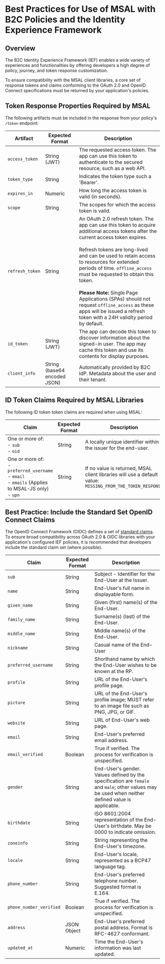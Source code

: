 # Best Practices for Use of MSAL with B2C Policies and the Identity Experience Framework

## Overview
The B2C Identity Experience Framework (IEF) enables a wide variety of experiences and functionalities by offering developers a high degree of policy, journey, and token response customization.

To ensure compatibility with the MSAL client libraries, a core set of response tokens and claims conforming to the OAuth 2.0 and OpenID Connect specifications must be returned by your application's policies.

## Token Response Properties Required by MSAL
The following artifacts must be included in the response from your policy's `/token` endpoint:

| Artifact          | Expected Format              | Description                                                                                                                                                                                                                                                                                                                                                                                                                                                                        |
|-------------------|------------------------------|------------------------------------------------------------------------------------------------------------------------------------------------------------------------------------------------------------------------------------------------------------------------------------------------------------------------------------------------------------------------------------------------------------------------------------------------------------------------------------|
| `access_token`    | String (JWT)                 | The requested access token. The app can use this token to authenticate to the secured resource, such as a web API.                                                                                                                                                                                                                                                                                                                                                                 |
| `token_type`      | String                       | Indicates the token type such a 'Bearer'.                                                                                                                                                                                                                                                                                                                                                                                                                                          |
| `expires_in`      | Numeric                      | How long the access token is valid (in seconds).                                                                                                                                                                                                                                                                                                                                                                                                                                   |
| `scope`           | String                       | The scopes for which the access token is valid.                                                                                                                                                                                                                                                                                                                                                                                                                                    |
| `refresh_token`   | String                       | An OAuth 2.0 refresh token. The app can use this token to acquire additional access tokens after the current access token expires.<br><br>Refresh tokens are long-lived and can be used to retain access to resources for extended periods of time. `offline_access` must be requested to obtain this token.<br><br>**Please Note:** Single Page Applications (SPAs) should not request `offline_access` as these apps will be issued a refresh token with a 24H validity period by default. |
| `id_token`        | String (JWT)                 | The app can decode this token to discover information about the signed-in user. The app may cache this token and use its contents for display purposes.                                                                                                                                                                                                                                                                                                                            |
| `client_info`     | String (base64 encoded JSON) | Automatically provided by B2C IdP. Metadata about the user and their tenant.                                                                                                                                                                                                                                                                                                                                                                                                       |

## ID Token Claims Required by MSAL Libraries
The following ID token token claims are required when using MSAL:

| Claim                                                                                                     | Expected Format | Description                                                                                                |
|-----------------------------------------------------------------------------------------------------------|-----------------|------------------------------------------------------------------------------------------------------------|
| One or more of:<br>- `sub`<br>- `oid`                                                                     | String          | A locally unique identifier within the issuer for the end-user.                                            |
| One or more of:<br>- `preferred_username`<br>- `email`<br>- `emails` (Applies to MSAL-JS only)<br>- `upn` | String          | If no value is returned, MSAL client libraries will use a default value: `MISSING_FROM_THE_TOKEN_RESPONSE` |

## Best Practice: Include the Standard Set OpenID Connect Claims
The OpenID Connect Framework (OIDC) defines a set of [standard claims](https://openid.net/specs/openid-connect-core-1_0.html#StandardClaims). To ensure broad compatibility across OAuth 2.0 & OIDC libraries with your application's configured IEF policies, it is recommended that developers include the standard claim set (where possible).

| Claim                   | Expected Format | Description                                                                                                                                        |
|-------------------------|-----------------|----------------------------------------------------------------------------------------------------------------------------------------------------|
| `sub`                   | String          | Subject - Identifier for the End-User at the Issuer.                                                                                               |
| `name`                  | String          | End-User's full name in displayable form.                                                                                                          |
| `given_name`            | String          | Given (first) name(s) of the End-User.                                                                                                             |
| `family_name`           | String          | Surname(s) (last) of the End-User.                                                                                                                 |
| `middle_name`           | String          | Middle name(s) of the End-User.                                                                                                                    |
| `nickname`              | String          | Casual name of the End-User                                                                                                                        |
| `preferred_username`    | String          | Shorthand name by which the End-User wishes to be known at the RP.                                                                                 |
| `profile`               | String          | URL of the End-User's profile page.                                                                                                                |
| `picture`               | String          | URL of the End-User's profile image; MUST refer to an image file such as PNG, JPG, or GIF.                                                         |
| `website`               | String          | URL of End-User's web page.                                                                                                                        |
| `email`                 | String          | End-User's preferred email address.                                                                                                                |
| `email_verified`        | Boolean         | True if verified. The process for verification is unspecified.                                                                                     |
| `gender`                | String          | End-User's gender. Values defined by the specification are `female` and `male`; other values may be used when neither defined value is applicable. |
| `birthdate`             | String          | ISO 8601:2004 representation of the End-User's birthdate. May be 0000 to indicate omission.                                                        |
| `zoneinfo`              | String          | String representing the End-User's timezone.                                                                                                       |
| `locale`                | String          | End-User's locale, represented as a BCP47 language tag.                                                                                            |
| `phone_number`          | String          | End-User's preferred telephone number. Suggested format is E.164.                                                                                  |
| `phone_number_verified` | Boolean         | True if verified. The process for verification is unspecified.                                                                                     |
| `address`               | JSON Object     | End-User's preferred postal address. Format is RFC-4627 conformant.                                                                                |
| `updated_at`            | Numeric         | Time the End-User's information was last updated.                                                                                                  |
